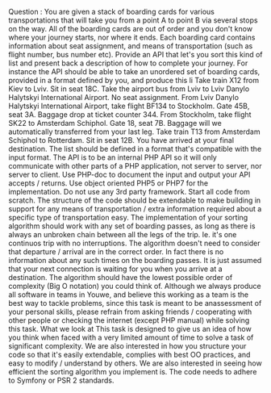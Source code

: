Question :
You are given a stack of boarding cards for various transportations that will take you from a point A to point B via several stops on the way. All of the boarding cards are out of order and you don't know where your journey starts, nor where it ends. Each boarding card contains information about seat assignment, and means of transportation (such as flight number, bus number etc).
Provide an API that let's you sort this kind of list and present back a description of how to complete your journey. For instance the API should be able to take an unordered set of boarding cards, provided in a format defined by you, and produce this li
Take train X12 from Kiev to Lviv. Sit in seat 18C.
Take the airport bus from Lviv to Lviv Danylo Halytskyi International Airport. No seat assignment.
From Lviv Danylo Halytskyi International Airport, take flight BF134 to Stockholm. Gate 45B, seat 3A. Baggage drop at ticket counter 344.
From Stockholm, take flight SK22 to Amsterdam Schiphol. Gate 18, seat 7B. Baggage will we automatically transferred from your last leg.
Take train T13 from Amsterdam Schiphol to Rotterdam. Sit in seat 12B.
You have arrived at your final destination.
The list should be defined in a format that's compatible with the input format.
The API is to be an internal PHP API so it will only communicate with other parts of a PHP application, not server to server, nor server to client. Use PHP-doc to document the input and output your API accepts / returns.
Use object oriented PHP5 or PHP7 for the implementation.
Do not use any 3rd party framework. Start all code from scratch.
The structure of the code should be extendable to make building in support for any means of transportation / extra information required about a specific type of transportation easy.
The implementation of your sorting algorithm should work with any set of boarding passes, as long as there is always an unbroken chain between all the legs of the trip. Ie. it's one continuos trip with no interruptions.
The algorithm doesn't need to consider that departure / arrival are in the correct order. In fact there is no information about any such times on the boarding passes. It is just assumed that your next connection is waiting for you when you arrive at a destination.
The algorithm should have the lowest possible order of complexity (Big O notation) you could think of.
Although we always produce all software in teams in Youwe, and believe this working as a team is the best way to tackle problems, since this task is meant to be anassessment of your personal skills, please refrain from asking friends / cooperating with other people or checking the internet (except PHP manual) while solving this task.
What we look at
This task is designed to give us an idea of how you think when faced with a very limited amount of time to solve a task of significant complexity. We are also interested in how you structure your code so that it's easily extendable, complies with best OO practices, and easy to modify / understand by others. We are also interested in seeing how efficient the sorting algorithm you implement is. The code needs to adhere to Symfony or PSR 2 standards.
